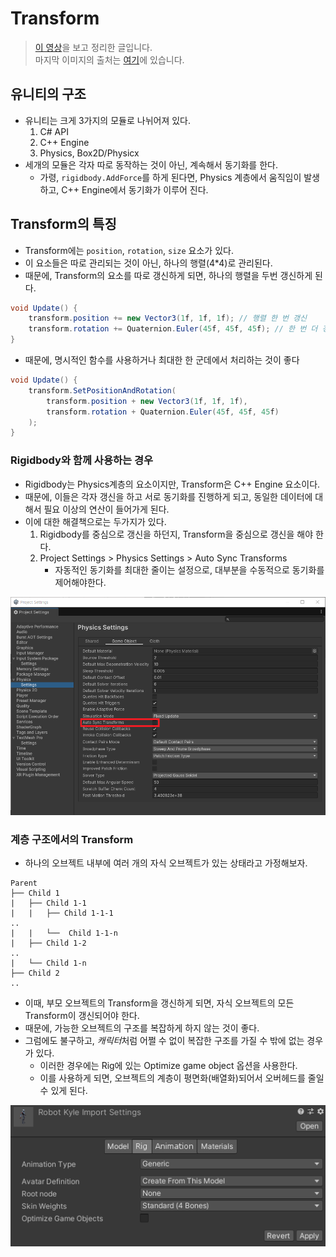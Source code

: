 # Transform
> [이 영상](https://youtu.be/QtmGT-22PqA?feature=shared)을 보고 정리한 글입니다.<br>
> 마지막 이미지의 출처는 [여기](https://rito15.github.io/posts/unity-optimize-model-transform/)에 있습니다.

## 유니티의 구조
- 유니티는 크게 3가지의 모듈로 나뉘어져 있다.
	1. C# API
	2. C++ Engine
	3. Physics, Box2D/Physicx
- 세개의 모듈은 각자 따로 동작하는 것이 아닌, 계속해서 동기화를 한다.
	- 가령, `rigidbody.AddForce`를 하게 된다면, Physics 계층에서 움직임이 발생하고, C++ Engine에서 동기화가 이루어 진다.

## Transform의 특징
- Transform에는 `position`, `rotation`, `size` 요소가 있다.
- 이 요소들은 따로 관리되는 것이 아닌, 하나의 행렬(4*4)로 관리된다.
- 때문에, Transform의 요소를 따로 갱신하게 되면, 하나의 행렬을 두번 갱신하게 된다.

```C#
void Update() {
	transform.position += new Vector3(1f, 1f, 1f); // 행렬 한 번 갱신
	transform.rotation += Quaternion.Euler(45f, 45f, 45f); // 한 번 더 갱신
}
```

- 때문에, 명시적인 함수를 사용하거나 최대한 한 군데에서 처리하는 것이 좋다

```C#
void Update() {
	transform.SetPositionAndRotation(
		transform.position + new Vector3(1f, 1f, 1f),
		transform.rotation + Quaternion.Euler(45f, 45f, 45f)
	);
}
```

### Rigidbody와 함께 사용하는 경우
- Rigidbody는 Physics계층의 요소이지만, Transform은 C++ Engine 요소이다.
- 때문에, 이들은 각자 갱신을 하고 서로 동기화를 진행하게 되고, 동일한 데이터에 대해서 필요 이상의 연산이 들어가게 된다.
- 이에 대한 해결책으로는 두가지가 있다.
	1. Rigidbody를 중심으로 갱신을 하던지, Transform을 중심으로 갱신을 해야 한다.
	2. Project Settings > Physics Settings > Auto Sync Transforms
		- 자동적인 동기화를 최대한 줄이는 설정으로, 대부분을 수동적으로 동기화를 제어해야한다.

![](./src/2024-12-16/setting.png)

### 계층 구조에서의 Transform
- 하나의 오브젝트 내부에 여러 개의 자식 오브젝트가 있는 상태라고 가정해보자.
```
Parent
├── Child 1
|	├── Child 1-1
|	|	├── Child 1-1-1
..
|	|	└──  Child 1-1-n
|	├── Child 1-2
..
|	└── Child 1-n
├── Child 2
..
```
- 이때, 부모 오브젝트의 Transform을 갱신하게 되면, 자식 오브젝트의 모든 Transform이 갱신되어야 한다.
- 때문에, 가능한 오브젝트의 구조를 복잡하게 하지 않는 것이 좋다.
- 그럼에도 불구하고, *캐릭터*처럼 어쩔 수 없이 복잡한 구조를 가질 수 밖에 없는 경우가 있다.
	- 이러한 경우에는 Rig에 있는 Optimize game object 옵션을 사용한다.
	- 이를 사용하게 되면, 오브젝트의 계층이 평면화(배열화)되어서 오버헤드를 줄일 수 있게 된다.

![](./src/2024-12-16/rig.png)
